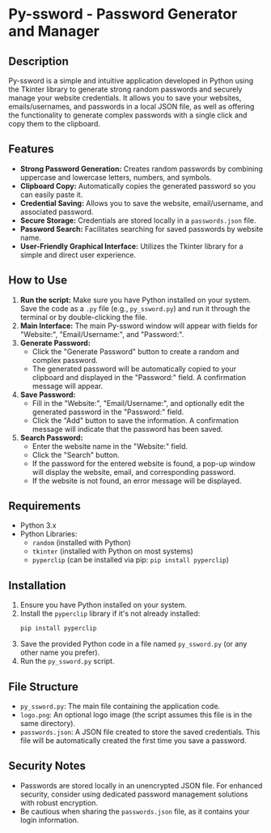 # Py-ssword - Password Generator and Manager

## Description

Py-ssword is a simple and intuitive application developed in Python using the Tkinter library to generate strong random passwords and securely manage your website credentials. It allows you to save your websites, emails/usernames, and passwords in a local JSON file, as well as offering the functionality to generate complex passwords with a single click and copy them to the clipboard.

## Features

* **Strong Password Generation:** Creates random passwords by combining uppercase and lowercase letters, numbers, and symbols.
* **Clipboard Copy:** Automatically copies the generated password so you can easily paste it.
* **Credential Saving:** Allows you to save the website, email/username, and associated password.
* **Secure Storage:** Credentials are stored locally in a `passwords.json` file.
* **Password Search:** Facilitates searching for saved passwords by website name.
* **User-Friendly Graphical Interface:** Utilizes the Tkinter library for a simple and direct user experience.

## How to Use

1.  **Run the script:** Make sure you have Python installed on your system. Save the code as a `.py` file (e.g., `py_ssword.py`) and run it through the terminal or by double-clicking the file.
2.  **Main Interface:** The main Py-ssword window will appear with fields for "Website:", "Email/Username:", and "Password:".
3.  **Generate Password:**
    * Click the "Generate Password" button to create a random and complex password.
    * The generated password will be automatically copied to your clipboard and displayed in the "Password:" field. A confirmation message will appear.
4.  **Save Password:**
    * Fill in the "Website:", "Email/Username:", and optionally edit the generated password in the "Password:" field.
    * Click the "Add" button to save the information. A confirmation message will indicate that the password has been saved.
5.  **Search Password:**
    * Enter the website name in the "Website:" field.
    * Click the "Search" button.
    * If the password for the entered website is found, a pop-up window will display the website, email, and corresponding password.
    * If the website is not found, an error message will be displayed.

## Requirements

* Python 3.x
* Python Libraries:
    * `random` (installed with Python)
    * `tkinter` (installed with Python on most systems)
    * `pyperclip` (can be installed via pip: `pip install pyperclip`)

## Installation

1.  Ensure you have Python installed on your system.
2.  Install the `pyperclip` library if it's not already installed:
    ```bash
    pip install pyperclip
    ```
3.  Save the provided Python code in a file named `py_ssword.py` (or any other name you prefer).
4.  Run the `py_ssword.py` script.

## File Structure

* `py_ssword.py`: The main file containing the application code.
* `logo.png`: An optional logo image (the script assumes this file is in the same directory).
* `passwords.json`: A JSON file created to store the saved credentials. This file will be automatically created the first time you save a password.

## Security Notes

* Passwords are stored locally in an unencrypted JSON file. For enhanced security, consider using dedicated password management solutions with robust encryption.
* Be cautious when sharing the `passwords.json` file, as it contains your login information.
